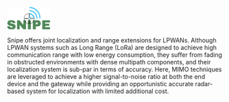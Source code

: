 
<img src="Snipe_logo.png" alt="drawing" style="width:100px;"/>

Snipe offers joint localization and range extensions for LPWANs. Although LPWAN systems such as Long Range (LoRa) are designed to achieve high communication range with low energy consumption, they suffer from fading in obstructed environments with dense multipath components, and their localization system is sub-par in terms of accuracy. Here, MIMO techniques are leveraged to achieve a higher signal-to-noise ratio at both the end device and the gateway while providing an opportunistic accurate radar-based system for localization with limited additional cost.
